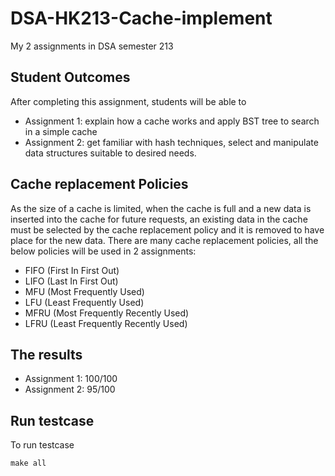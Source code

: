 # DSA-HK213-Cache-implement
My 2 assignments in DSA semester 213

## Student Outcomes
After completing this assignment, students will be able to
* Assignment 1: explain how a cache works and apply BST tree to search in a simple cache
* Assignment 2: get familiar with hash techniques, select and manipulate data structures suitable to desired needs.

## Cache replacement Policies
As the size of a cache is limited, when the cache is full and a new data is
inserted into the cache for future requests, an existing data in the cache must
be selected by the cache replacement policy and it is removed to have place for
the new data. There are many cache replacement policies, all the below policies will be used in 2 assignments:
* FIFO (First In First Out)
* LIFO (Last In First Out)
* MFU (Most Frequently Used)
* LFU (Least Frequently Used)
* MFRU (Most Frequently Recently Used)
* LFRU (Least Frequently Recently Used)

## The results
* Assignment 1: 100/100
* Assignment 2: 95/100

## Run testcase

To run testcase
```C++
make all
```
